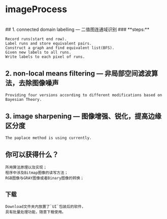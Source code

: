# imageProcess
</br>
## 1. connected domain labelling — 二值图连通域识别
### **steps:**
   
    Record runs(start end row).    
    Label runs and store equivalent pairs.
    Construct a graph and find equivalent list(BFS).
    Given new labels to all runs.
    Write labels to each pixel of runs.

## 2. non-local means filtering — 非局部空间滤波算法，去除图像噪声
    Providing four versions according to different modifications based on Bayesian Theory.

## 3. image sharpening — 图像增强、锐化，提高边缘区分度
    The paplace method is using currently.

## 你可以获得什么？
    所用算法原理以及实现；
    程序中涉及Bitmap图像的读写方法；
    RGB图像与GRAY图像或者Binary图像的转换；

## `下载`
    Download文件夹内放置了`UI`包装后的软件，
    具有批量处理功能，随意下载使用。
